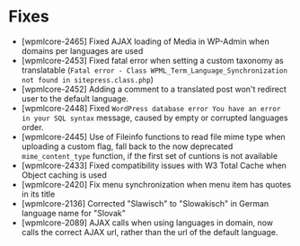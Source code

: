 # Fixes
* [wpmlcore-2465] Fixed AJAX loading of Media in WP-Admin when domains per languages are used
* [wpmlcore-2453] Fixed fatal error when setting a custom taxonomy as translatable (`Fatal error - Class WPML_Term_Language_Synchronization not found in sitepress.class.php`)
* [wpmlcore-2452] Adding a comment to a translated post won't redirect user to the default language.
* [wpmlcore-2448] Fixed `WordPress database error You have an error in your SQL syntax` message, caused by empty or corrupted languages order.
* [wpmlcore-2445] Use of Fileinfo functions to read file mime type when uploading a custom flag, fall back to the now deprecated `mime_content_type` function, if the first set of cuntions is not available
* [wpmlcore-2433] Fixed compatibility issues with W3 Total Cache when Object caching is used
* [wpmlcore-2420] Fix menu synchronization when menu item has quotes in its title
* [wpmlcore-2136] Corrected "Slawisch" to "Slowakisch" in German language name for "Slovak"
* [wpmlcore-2089] AJAX calls when using languages in domain, now calls the correct AJAX url, rather than the url of the default language.